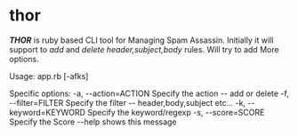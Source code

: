 thor
====

***THOR*** is ruby based CLI tool for Managing Spam Assassin. Initially it will support to *add* and *delete* *header,subject,body* rules. Will try to add More options.

Usage: app.rb [-afks]

Specific options:
    -a, --action=ACTION              Specify the action -- add or delete
    -f, --filter=FILTER              Specify the filter -- header,body,subject etc...
    -k, --keyword=KEYWORD            Specify the keyword/regexp
    -s, --score=SCORE                Specify the Score
        --help                       shows this message